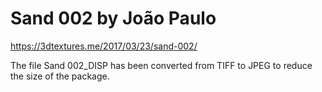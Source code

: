 # Sand 002 by João Paulo

https://3dtextures.me/2017/03/23/sand-002/

The file Sand 002_DISP has been converted from
TIFF to JPEG to reduce the size of the package.
